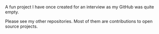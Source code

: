 A fun project I have once created for an interview as my GitHub was quite empty.

Please see my other repositories. Most of them are contributions to open source projects.
